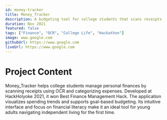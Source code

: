```yaml
---
id: money-tracker
title: Money_Tracker
description: A budgeting tool for college students that scans receipts and tracks expenditures.
duration: Nov 2021
featured: false
tags: ["Finance", "OCR", "College Life", "Hackathon"]
image: www.google.com
githubUrl: https://www.google.com
liveUrl: https://www.google.com
---
```


# Project Content

Money_Tracker helps college students manage personal finances by scanning receipts using OCR and categorizing expenses. Developed at HackHolyoke 2021, it won Best Finance Management Hack. The application visualizes spending trends and supports goal-based budgeting. Its intuitive interface and focus on financial literacy make it an ideal tool for young adults navigating independent living for the first time.
